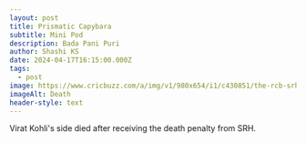 ```yaml
---
layout: post
title: Prismatic Capybara
subtitle: Mini Pod
description: Bada Pani Puri
author: Shashi KS
date: 2024-04-17T16:15:00.000Z
tags:
  - post
image: https://www.cricbuzz.com/a/img/v1/980x654/i1/c430851/the-rcb-srh-match-may-just-hav.jpg
imageAlt: Death
header-style: text
---
```


Virat Kohli's side died after receiving the death penalty from SRH.
